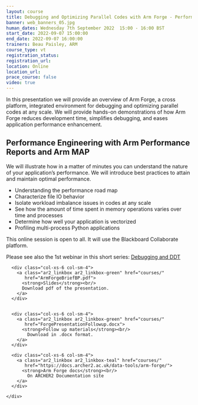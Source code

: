 ```yaml
---
layout: course
title: Debugging and Optimizing Parallel Codes with Arm Forge - Performance optimization, MAP, and PR  
banner: web_banners_05.jpg
human_dates: Wednesday 7th September 2022  15:00 - 16:00 BST
start_date: 2022-09-07 15:00:00
end_date: 2022-09-07 16:00:00
trainers: Beau Paisley, ARM
course_type: vt
registration_status:
registration_url:
location: Online
location_url:
prace_course: false
video: true
---
```


In this presentation we will provide an overview of Arm Forge, a cross platform, integrated environment for debugging and optimizing parallel codes at any scale.   We will provide hands-on demonstrations of how Arm Forge reduces development time, simplifies debugging, and eases application performance enhancement.  

## Performance Engineering with Arm Performance Reports and Arm MAP

We will illustrate how in a matter of minutes you can understand the nature of your application’s performance.  We will introduce best practices to attain and maintain optimal performance.

-	Understanding the performance road map
-	Characterize file IO behavior 
-	Isolate workload imbalance issues in codes at any scale
-	See how the amount of time spent in memory operations varies over time and processes
-	Determine how well your application is vectorized
-	Profiling multi-process Python applications



This online session is open to all. It will use the Blackboard Collaborate platform.


Please see also the 1st webinar in this short series:
[Debugging and DDT](../220831-arm-forge-debugging-ddt-vt/)


<section id="service">
<!--
  <div class="row ">	

      <div class="col-xs-6 col-sm-4">
        <a class="ar2_linkbox ar2_linkbox-teal" 
          href="https://eu.bbcollab.com/guest/237313a47f104489bdfbfc478edd854b">
          <strong>Join Session</strong><br/>
          Join this online session in your browser
        </a>
      </div>

      <div class="col-xs-6 col-sm-4">
        <a class="ar2_linkbox ar2_linkbox-green" href="courses/"
           href="myevents.ics">
          <strong>Add to Calendar</strong><br/>
          Download ICS file to add this event to your calendar complete with join link
        </a>
      </div>

											
    </div>

-->



<h2><a name="video">Video</a></h2>

<div>

	<iframe title="Video"  width="560" height="315" src="https://www.youtube.com/embed/Y_SOZT07BZg" frameborder="0" allow="accelerometer; autoplay; encrypted-media; gyroscope; picture-in-picture" allowfullscreen></iframe>

</div>





<section id="service">

    <div class="row ">	

<!--

      <div class="col-xs-6 col-sm-4">
        <a class="ar2_linkbox ar2_linkbox-teal" href="  ">
          <strong>Transcript</strong><br/>
          Download a transcript of the video audio
        </a>
      </div>


-->
      <div class="col-xs-6 col-sm-4">
        <a class="ar2_linkbox ar2_linkbox-green" href="courses/"
           href="ArmForgeBriefBP.pdf">
          <strong>Slides</strong><br/>
          Download pdf of the presentation.
        </a>
      </div>


      <div class="col-xs-6 col-sm-4">
        <a class="ar2_linkbox ar2_linkbox-green" href="courses/"
           href="ForgePresentationFollowup.docx">
          <strong>Follow up materials</strong><br/>
            Download in .docx format.
        </a>
      </div>

      <div class="col-xs-6 col-sm-4">
        <a class="ar2_linkbox ar2_linkbox-teal" href="courses/"
           href="https://docs.archer2.ac.uk/data-tools/arm-forge/">
          <strong>Arm Forge docs</strong><br/>
            On ARCHER2 Documentation site
        </a>
      </div>
										
    </div>

</section>

